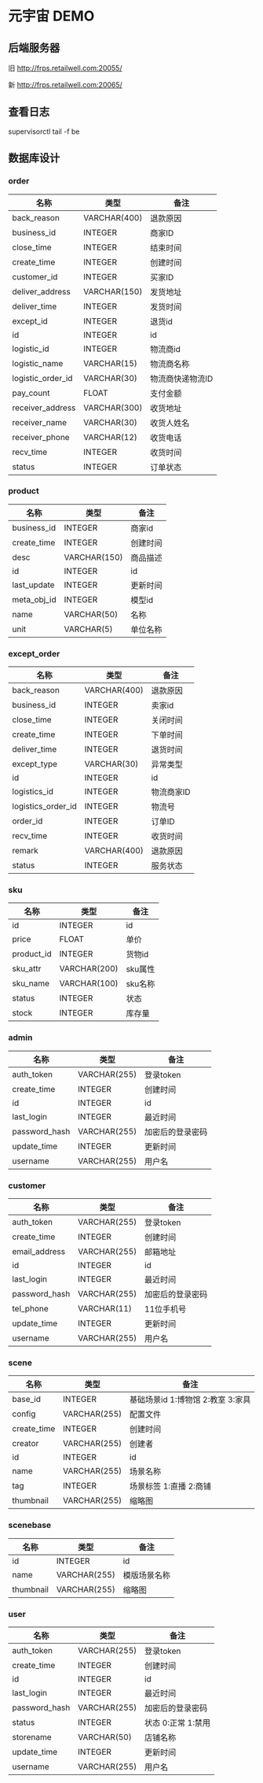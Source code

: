 # 元宇宙 DEMO

## 后端服务器
旧 http://frps.retailwell.com:20055/

新 http://frps.retailwell.com:20065/


## 查看日志
supervisorctl tail -f be

## 数据库设计

### order

| 名称                | 类型           | 备注        |
|-------------------|--------------|-----------|
| back_reason       | VARCHAR(400) | 退款原因      |
| business_id       | INTEGER      | 商家ID      |
| close_time        | INTEGER      | 结束时间      |
| create_time       | INTEGER      | 创建时间      |
| customer_id       | INTEGER      | 买家ID      |
| deliver_address   | VARCHAR(150) | 发货地址      |
| deliver_time      | INTEGER      | 发货时间      |
| except_id         | INTEGER      | 退货id      |
| id                | INTEGER      | id        |
| logistic_id       | INTEGER      | 物流商id     |
| logistic_name     | VARCHAR(15)  | 物流商名称     |
| logistic_order_id | VARCHAR(30)  | 物流商快递物流ID |
| pay_count         | FLOAT        | 支付金额      |
| receiver_address  | VARCHAR(300) | 收货地址      |
| receiver_name     | VARCHAR(30)  | 收货人姓名     |
| receiver_phone    | VARCHAR(12)  | 收货电话      |
| recv_time         | INTEGER      | 收货时间      |
| status            | INTEGER      | 订单状态      |

### product
| 名称          | 类型           | 备注   |
|-------------|--------------|------|
| business_id | INTEGER      | 商家id |
| create_time | INTEGER      | 创建时间 |
| desc        | VARCHAR(150) | 商品描述 |
| id          | INTEGER      | id   |
| last_update | INTEGER      | 更新时间 |
| meta_obj_id | INTEGER      | 模型id |
| name        | VARCHAR(50)  | 名称   |
| unit        | VARCHAR(5)   | 单位名称 |

### except_order
| 名称                 | 类型           | 备注     |
|--------------------|--------------|--------|
| back_reason        | VARCHAR(400) | 退款原因   |
| business_id        | INTEGER      | 卖家id   |
| close_time         | INTEGER      | 关闭时间   |
| create_time        | INTEGER      | 下单时间   |
| deliver_time       | INTEGER      | 退货时间   |
| except_type        | VARCHAR(30)  | 异常类型   |
| id                 | INTEGER      | id     |
| logistics_id       | INTEGER      | 物流商家ID |
| logistics_order_id | INTEGER      | 物流号    |
| order_id           | INTEGER      | 订单ID   |
| recv_time          | INTEGER      | 收货时间   |
| remark             | VARCHAR(400) | 退款原因   |
| status             | INTEGER      | 服务状态   |

### sku
| 名称         | 类型           | 备注    |
|------------|--------------|-------|
| id         | INTEGER      | id    |
| price      | FLOAT        | 单价    |
| product_id | INTEGER      | 货物id  |
| sku_attr   | VARCHAR(200) | sku属性 |
| sku_name   | VARCHAR(100) | sku名称 |
| status     | INTEGER      | 状态    |
| stock      | INTEGER      | 库存量   |

### admin
| 名称            | 类型           | 备注       |
|---------------|--------------|----------|
| auth_token    | VARCHAR(255) | 登录token  |
| create_time   | INTEGER      | 创建时间     |
| id            | INTEGER      | id       |
| last_login    | INTEGER      | 最近时间     |
| password_hash | VARCHAR(255) | 加密后的登录密码 |
| update_time   | INTEGER      | 更新时间     |
| username      | VARCHAR(255) | 用户名      |

### customer
| 名称            | 类型           | 备注       |
|---------------|--------------|----------|
| auth_token    | VARCHAR(255) | 登录token  |
| create_time   | INTEGER      | 创建时间     |
| email_address | VARCHAR(255) | 邮箱地址     |
| id            | INTEGER      | id       |
| last_login    | INTEGER      | 最近时间     |
| password_hash | VARCHAR(255) | 加密后的登录密码 |
| tel_phone     | VARCHAR(11)  | 11位手机号   |
| update_time   | INTEGER      | 更新时间     |
| username      | VARCHAR(255) | 用户名      |

### scene
| 名称          | 类型           | 备注                     |
|-------------|--------------|------------------------|
| base_id     | INTEGER      | 基础场景id 1:博物馆 2:教室 3:家具 |
| config      | VARCHAR(255) | 配置文件                   |
| create_time | INTEGER      | 创建时间                   |
| creator     | VARCHAR(255) | 创建者                    |
| id          | INTEGER      | id                     |
| name        | VARCHAR(255) | 场景名称                   |
| tag         | INTEGER      | 场景标签 1:直播 2:商铺         |
| thumbnail   | VARCHAR(255) | 缩略图                    |

### scenebase
| 名称        | 类型           | 备注     |
|-----------|--------------|--------|
| id        | INTEGER      | id     |
| name      | VARCHAR(255) | 模版场景名称 |
| thumbnail | VARCHAR(255) | 缩略图    |

### user
| 名称            | 类型           | 备注           |
|---------------|--------------|--------------|
| auth_token    | VARCHAR(255) | 登录token      |
| create_time   | INTEGER      | 创建时间         |
| id            | INTEGER      | id           |
| last_login    | INTEGER      | 最近时间         |
| password_hash | VARCHAR(255) | 加密后的登录密码     |
| status        | INTEGER      | 状态 0:正常 1:禁用 |
| storename     | VARCHAR(50)  | 店铺名称         |
| update_time   | INTEGER      | 更新时间         |
| username      | VARCHAR(255) | 用户名          |